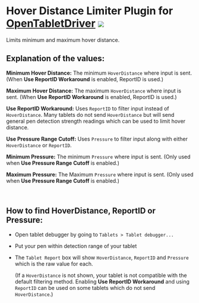 # Hover Distance Limiter Plugin for [OpenTabletDriver](https://github.com/OpenTabletDriver/OpenTabletDriver) [![](https://img.shields.io/github/downloads/Kuuuube/Hover_Distance_Limiter/total.svg)](https://github.com/Kuuuube/Hover_Distance_Limiter/releases/latest)

Limits minimum and maximum hover distance.

## Explanation of the values:

**Minimum Hover Distance:** The minimum `HoverDistance` where input is sent. (When **Use ReportID Workaround** is enabled, ReportID is used.)

**Maximum Hover Distance:** The maximum `HoverDistance` where input is sent. (When **Use ReportID Workaround** is enabled, ReportID is used.)

**Use ReportID Workaround:** Uses `ReportID` to filter input instead of `HoverDistance`. Many tablets do not send `HoverDistance` but will send general pen detection strength readings which can be used to limit hover distance.

**Use Pressure Range Cutoff:** Uses `Pressure` to filter input along with either `HoverDistance` or `ReportID`.

**Minimum Pressure:** The minimum `Pressure` where input is sent. (Only used when **Use Pressure Range Cutoff** is enabled.)

**Maximum Pressure:** The Maximum `Pressure` where input is sent. (Only used when **Use Pressure Range Cutoff** is enabled.)

<br>

## How to find HoverDistance, ReportID or Pressure:
- Open tablet debugger by going to `Tablets > Tablet debugger...`
- Put your pen within detection range of your tablet
- The `Tablet Report` box will show `HoverDistance`, `ReportID` and `Pressure` which is the raw value for each.

    (If a `HoverDistance` is not shown, your tablet is not compatible with the default filtering method. Enabling **Use ReportID Workaround** and using `ReportID` can be used on some tablets which do not send `HoverDistance`.)
